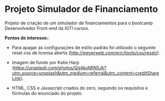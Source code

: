 # Projeto Simulador de Financiamento
Projeto de criação de um simulador de financiamentos para o bootcamp Desenvolvedor Front-end da IGTI cursos.

**Pontos de interesse:**: 

- Para apagar as configurações de estilo padrão foi utilizado o seguinte reset.css de licensa aberta (http://meyerweb.com/eric/tools/css/reset/).

- Imagem de fundo por Katie Harp (https://unsplash.com/photos/QqAkoMIN5Jk?utm_source=unsplash&utm_medium=referral&utm_content=creditShareLink).

- HTML, CSS e Javascript criados do zero, seguindo os requisitos e fórmulas do enunciado do projeto.

  